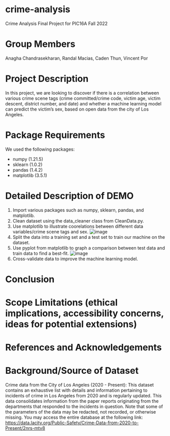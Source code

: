# crime-analysis
Crime Analysis Final Project for PIC16A Fall 2022
# Group Members
Anagha Chandrasekharan, Randal Macias, Caden Thun, Vincent Por
# Project Description
In this project, we are looking to discover if there is a correlation between various crime scene tags (crime committed/crime code, victim age, victim descent, district number, and date) and whether a machine learning model can predict the victim’s sex, based on open data from the city of Los Angeles. 
# Package Requirements
We used the following packages:
* numpy (1.21.5)
* sklearn (1.0.2)
* pandas (1.4.2) 
* matplotlib (3.5.1)
# Detailed Description of DEMO
1. Import various packages such as numpy, sklearn, pandas, and matplotlib.
2. Clean dataset using the data_cleaner class from CleanData.py.
3. Use matplotlib to illustrate coorelations between different data variables/crime scene tags and sex. ![image](https://user-images.githubusercontent.com/103856649/206104260-f04b8924-55fe-4bac-971b-bfbdf43a717f.png)
4. Split the data into a training set and a test set to train our machine on the dataset.
5. Use pyplot from matplotlib to graph a comparison between test data and train data to find a best-fit. ![image](https://user-images.githubusercontent.com/103856649/206104412-319efcce-3840-470a-9098-2c03b1e027ba.png)
6. Cross-validate data to improve the machine learning model.
# Conclusion
# Scope Limitations (ethical implications, accessibility concerns, ideas for potential extensions)
# References and Acknowledgements
# Background/Source of Dataset
Crime data from the City of Los Angeles (2020 - Present): 
This dataset contains an exhaustive list with details and information pertaining to incidents of crime in Los Angeles from 2020 and is regularly updated. This data consolidates information from the paper reports originating from the departments that responded to the incidents in question. Note that some of the parameters of the data may be redacted, not recorded, or otherwise missing. 
You may access the entire database at the following link: https://data.lacity.org/Public-Safety/Crime-Data-from-2020-to-Present/2nrs-mtv8
